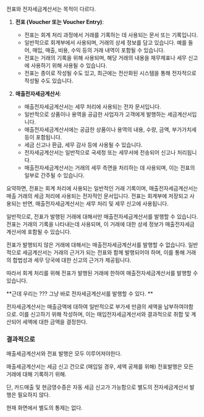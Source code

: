 
전표와 전자세금계산서는 목적이 다르다. 

1. **전표 (Voucher 또는 Voucher Entry)**:
    
    - 전표는 회계 처리 과정에서 거래를 기록하는 데 사용되는 문서 또는 기록입니다.
    - 일반적으로 회계부에서 사용되며, 거래의 상세 정보를 담고 있습니다. 예를 들어, 매입, 매출, 비용, 수익 등의 거래 내역이 포함될 수 있습니다.
    - 전표는 거래의 기록을 위해 사용되며, 해당 거래의 내용을 재무제표나 세무 신고에 사용하기 위해 사용될 수 있습니다.
    - 전표는 종이로 작성될 수도 있고, 최근에는 전산화된 시스템을 통해 전자적으로 작성될 수도 있습니다.
2. **매출전자세금계산서**:
    
    - 매출전자세금계산서는 세무 처리에 사용되는 전자 문서입니다.
    - 일반적으로 상품이나 용역을 공급한 사업자가 고객에게 발행하는 세금계산서입니다.
    - 매출전자세금계산서에는 공급한 상품이나 용역의 내용, 수량, 금액, 부가가치세 등이 포함됩니다.
    - 세금 신고나 환급, 세무 감사 등에 사용될 수 있습니다.
    - 전자세금계산서는 일반적으로 국세청 또는 세무서에 전송되어 신고나 처리됩니다.
    - 매출전자세금계산서는 거래의 세무 측면을 처리하는 데 사용되며, 이는 전표의 일부로 간주될 수 있습니다.

요약하면, 전표는 회계 처리에 사용되는 일반적인 거래 기록이며, 매출전자세금계산서는 매출 거래의 세금 처리에 사용되는 전자적인 문서입니다. 전표는 회계부에 저장되고 사용되는 반면, 매출전자세금계산서는 세무 처리 및 세무 신고에 사용됩니다.



일반적으로, 전표가 발행된 거래에 대해서만 매출전자세금계산서를 발행할 수 있습니다. 전표는 거래의 기록을 나타내는데 사용되며, 이 거래에 대한 상세 정보가 매출전자세금계산서에 포함될 수 있습니다.

전표가 발행되지 않은 거래에 대해서는 매출전자세금계산서를 발행할 수 없습니다. 일반적으로 세금계산서는 거래의 근거가 되는 전표와 함께 발행되어야 하며, 이를 통해 거래의 합법성과 세무 당국에 대한 신고의 근거가 제공됩니다.

따라서 회계 처리를 위해 전표가 발행된 거래에 한하여 매출전자세금계산서를 발행할 수 있습니다.

**근데 우리는 ??? 그냥 바로 전자세금계산서를 발행할 수 있다. **


전자세금계산서는 매출금액에 대하여 일반적으로 부가세 만큼의 세액을 납부하여야함으로. 이를 신고하기 위해 작성하며, 이는 매입전자세금계산서와 결과적으로 취합 및 계산되어 세액에 대한 금액을 결정한다. 


### 결과적으로 

매출세금계산서와 전표 발행은 모두 이루어져야한다. 

매출세금계산서는 세금 신고 건으로 (매입일 경우, 세액 공제를 위해)
전표발행은 모든 거래에 대해 기록하기 위해. 

단, 카드매출 및 현금영수증은 자동 세금 신고가 가능함으로 별도의 전자세금계산서 발행은 필요하지 않다. 

현재 화면에서 별도의 통제는 없다. 